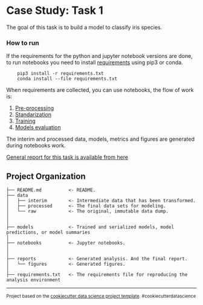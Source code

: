 Case Study: Task 1
==============================

The goal of this task is to build a model to classify iris species.
### How to run
If the requirements for the python and jupyter notebook versions are done, to run 
notebooks you need to install [requirements](requirements.txt) using pip3 or conda.

        pip3 install -r requirements.txt
        conda install --file requirements.txt

When requirements are collected, you can use notebooks, the flow of work is:
1) [Pre-processing](notebooks/Preprocessing.ipynb)
2) [Standarization](notebooks/Standardization.ipynb)
3) [Training](notebooks/Training_models.ipynb)
4) [Models evaluation](notebooks/Models_evalutaion_and_comparison.ipynb)

The interim and processed data, models, metrics and figures are generated during notebooks work.

[General report for this task is available from here](reports/Final_report.md)

Project Organization
------------

    ├── README.md          <- README.
    ├── data
    │   ├── interim        <- Intermediate data that has been transformed.
    │   ├── processed      <- The final data sets for modeling.
    │   └── raw            <- The original, immutable data dump.
    │
    │
    ├── models             <- Trained and serialized models, model predictions, or model summaries
    │
    ├── notebooks          <- Jupyter notebooks.
    │
    │
    ├── reports            <- Generated analysis. And the final report.
    │   └── figures        <- Generated figures.
    │
    ├── requirements.txt   <- The requirements file for reproducing the analysis environment
  
 
--------

<p><small>Project based on the <a target="_blank" href="https://drivendata.github.io/cookiecutter-data-science/">cookiecutter data science project template</a>. #cookiecutterdatascience</small></p>
